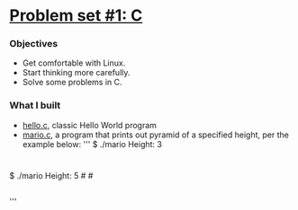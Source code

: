
# [Problem set #1: C](https://docs.cs50.net/2018/x/psets/1/pset1.html)

### Objectives

- Get comfortable with Linux.
- Start thinking more carefully.
- Solve some problems in C.

### What I built

- [hello.c](pset1/hello.c), classic Hello World program
- [mario.c](pset1/mario.c), a program that prints out pyramid of a specified height, per the example below:
'''
$ ./mario
Height: 3
   #  #
  ##  ##
 ###  ###

$ ./mario
Height: 5
    #  #
   ##  ##
  ###  ###
 ####  ####
#####  #####
'''
